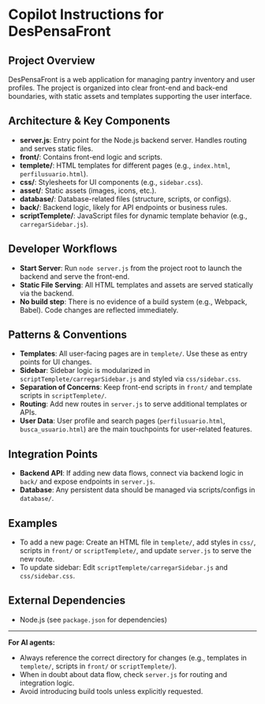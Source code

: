 # Copilot Instructions for DesPensaFront

## Project Overview
DesPensaFront is a web application for managing pantry inventory and user profiles. The project is organized into clear front-end and back-end boundaries, with static assets and templates supporting the user interface.

## Architecture & Key Components
- **server.js**: Entry point for the Node.js backend server. Handles routing and serves static files.
- **front/**: Contains front-end logic and scripts.
- **templete/**: HTML templates for different pages (e.g., `index.html`, `perfilusuario.html`).
- **css/**: Stylesheets for UI components (e.g., `sidebar.css`).
- **asset/**: Static assets (images, icons, etc.).
- **database/**: Database-related files (structure, scripts, or configs).
- **back/**: Backend logic, likely for API endpoints or business rules.
- **scriptTemplete/**: JavaScript files for dynamic template behavior (e.g., `carregarSidebar.js`).

## Developer Workflows
- **Start Server**: Run `node server.js` from the project root to launch the backend and serve the front-end.
- **Static File Serving**: All HTML templates and assets are served statically via the backend.
- **No build step**: There is no evidence of a build system (e.g., Webpack, Babel). Code changes are reflected immediately.

## Patterns & Conventions
- **Templates**: All user-facing pages are in `templete/`. Use these as entry points for UI changes.
- **Sidebar**: Sidebar logic is modularized in `scriptTemplete/carregarSidebar.js` and styled via `css/sidebar.css`.
- **Separation of Concerns**: Keep front-end scripts in `front/` and template scripts in `scriptTemplete/`.
- **Routing**: Add new routes in `server.js` to serve additional templates or APIs.
- **User Data**: User profile and search pages (`perfilusuario.html`, `busca_usuario.html`) are the main touchpoints for user-related features.

## Integration Points
- **Backend API**: If adding new data flows, connect via backend logic in `back/` and expose endpoints in `server.js`.
- **Database**: Any persistent data should be managed via scripts/configs in `database/`.

## Examples
- To add a new page: Create an HTML file in `templete/`, add styles in `css/`, scripts in `front/` or `scriptTemplete/`, and update `server.js` to serve the new route.
- To update sidebar: Edit `scriptTemplete/carregarSidebar.js` and `css/sidebar.css`.

## External Dependencies
- Node.js (see `package.json` for dependencies)

---
**For AI agents:**
- Always reference the correct directory for changes (e.g., templates in `templete/`, scripts in `front/` or `scriptTemplete/`).
- When in doubt about data flow, check `server.js` for routing and integration logic.
- Avoid introducing build tools unless explicitly requested.
